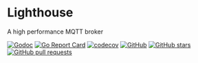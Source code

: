 # Lighthouse

A high performance MQTT broker

[![Godoc](https://img.shields.io/badge/godoc-reference-brightgreen)](https://pkg.go.dev/github.com/yunqi/lighthouse)
[![Go Report Card](https://goreportcard.com/badge/github.com/yunqi/lighthouse)](https://goreportcard.com/report/github.com/yunqi/lighthouse)
[![codecov](https://codecov.io/gh/yunqi/lighthouse/branch/master/graph/badge.svg?token=PGEOJVIkZB)](https://codecov.io/gh/yunqi/lighthouse)
[![GitHub](https://img.shields.io/github/license/yunqi/lighthouse)](https://github.com/yunqi/lighthouse/blob/master/LICENSE)
[![GitHub stars](https://img.shields.io/github/stars/yunqi/lighthouse)](https://github.com/yunqi/lighthouse/stargazers)
[![GitHub pull requests](https://img.shields.io/github/issues-pr-raw/yunqi/lighthouse)](https://github.com/yunqi/lighthouse/pulls)
